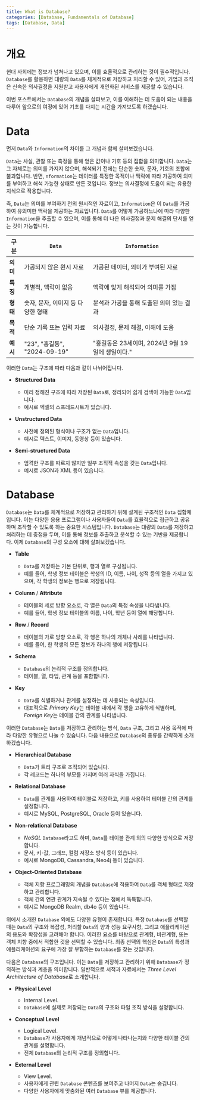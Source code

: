 ```yaml
---
title: What is Database?
categories: [Database, Fundamentals of Database]
tags: [Database, Data]
---
```


# 개요

현대 사회에는 정보가 넘쳐나고 있으며, 이를 효율적으로 관리하는 것이 필수적입니다. `Database`를 활용하면 대량의 `Data`를 체계적으로 저장하고 처리할 수 있어, 기업과 조직은 신속한 의사결정을 지원받고 사용자에게 개인화된 서비스를 제공할 수 있습니다.

이번 포스트에서는 `Database`의 개념을 살펴보고, 이를 이해하는 데 도움이 되는 내용을 다루어 앞으로의 여정에 있어 기초를 다지는 시간을 가져보도록 하겠습니다.

# Data

먼저 `Data`와 `Information`의 차이를 그 개념과 함께 살펴보겠습니다.

`Data`는 사실, 관찰 또는 측정을 통해 얻은 값이나 기호 등의 집합을 의미합니다. `Data`는 그 자체로는 의미를 가지지 않으며, 해석되기 전에는 단순한 숫자, 문자, 기호의 조합에 불과합니다. 반면, `nformation`는 데이터를 특정한 목적이나 맥락에 따라 가공하여 의미를 부여하고 해석 가능한 상태로 만든 것입니다. 정보는 의사결정에 도움이 되는 유용한 지식으로 작용합니다.

즉, `Data`는 의미를 부여하기 전의 원시적인 자료이고, `Information`은 이 `Data`를 가공하여 유의미한 맥락을 제공하는 자료입니다. `Data`를 어떻게 가공하느냐에 따라 다양한 `Information`을 추출할 수 있으며, 이를 통해 더 나은 의사결정과 문제 해결의 단서를 얻는 것이 가능합니다.

| 구분     | `Data`                              | `Information`                       |
|----------|--------------------------------------------|------------------------------------------|
| **의미** | 가공되지 않은 원시 자료                    | 가공된 데이터, 의미가 부여된 자료        |
| **특징** | 개별적, 맥락이 없음                        | 맥락에 맞게 해석되어 의미를 가짐         |
| **형태** | 숫자, 문자, 이미지 등 다양한 형태          | 분석과 가공을 통해 도출된 의미 있는 결과 |
| **목적** | 단순 기록 또는 입력 자료                   | 의사결정, 문제 해결, 이해에 도움         |
| **예시** | "23", "홍길동", "2024-09-19"               | "홍길동은 23세이며, 2024년 9월 19일에 생일이다." |

이러한 `Data`는 구조에 따라 다음과 같이 나뉘어집니다.

- **Structured Data**
    - 미리 정해진 구조에 따라 저장된 `Data`로, 정리되어 쉽게 검색이 가능한 `Data`입니다.
    - 예시로 엑셀의 스프레드시트가 있습니다.

- **Unstructured Data**
    - 사전에 정의된 형식이나 구조가 없는 `Data`입니다.
    - 예시로 텍스트, 이미지, 동영상 등이 있습니다.

- **Semi-structured Data**
    - 엄격한 구조를 따르지 않지만 일부 조직적 속성을 갖는 `Data`입니다.
    - 예시로 JSON과 XML 등이 있습니다.

# Database

`Database`는 `Data`를 체계적으로 저장하고 관리하기 위해 설계된 구조적인 `Data` 집합체입니다. 이는 다양한 응용 프로그램이나 사용자들이 `Data`를 효율적으로 접근하고 공유하며 조작할 수 있도록 하는 중요한 시스템입니다. `Database`는 대량의 `Data`를 저장하고 처리하는 데 중점을 두며, 이를 통해 정보를 추출하고 분석할 수 있는 기반을 제공합니다. 이제 `Database`의 구성 요소에 대해 살펴보겠습니다.

- **Table**
    - `Data`를 저장하는 기본 단위로, 행과 열로 구성됩니다. 
    - 예를 들어, 학생 정보 테이블은 학생의 ID, 이름, 나이, 성적 등의 열을 가지고 있으며, 각 학생의 정보는 행으로 저장됩니다.

- **Column** / **Attribute**
    - 테이블의 세로 방향 요소로, 각 열은 `Data`의 특정 속성을 나타냅니다. 
    - 예를 들어, 학생 정보 테이블의 이름, 나이, 학년 등이 열에 해당합니다.

- **Row** / **Record**
    - 테이블의 가로 방향 요소로, 각 행은 하나의 개체나 사례를 나타냅니다. 
    - 예를 들어, 한 학생의 모든 정보가 하나의 행에 저장됩니다.

- **Schema**
    - `Database`의 논리적 구조를 정의합니다.
    - 테이블, 열, 타입, 관계 등을 포함합니다.  

- **Key**
    - `Data`를 식별하거나 관계를 설정하는 데 사용되는 속성입니다. 
    - 대표적으로 *Primary Key*는 테이블 내에서 각 행을 고유하게 식별하며, *Foreign Key*는 테이블 간의 관계를 나타냅니다.

이러한 `Database`는 `Data`를 저장하고 관리하는 방식, `Data` 구조, 그리고 사용 목적에 따라 다양한 유형으로 나눌 수 있습니다. 다음 내용으로 `Database`의 종류를 간략하게 소개하겠습니다.

- **Hierarchical Database**
    - `Data`가 트리 구조로 조직되어 있습니다.
    - 각 레코드는 하나의 부모를 가지며 여러 자식을 가집니다.

- **Relational Database**
    - `Data`를 관계를 사용하여 테이블로 저장하고, 키를 사용하여 테이블 간의 관계를 설정합니다.
    - 예시로 MySQL, PostgreSQL, Oracle 등이 있습니다.

- **Non-relational Database**
    - *NoSQL* `Database`라고도 하며, `Data`를 테이블 관계 외의 다양한 방식으로 저장합니다.
    - 문서, 키-값, 그래프, 컬럼 저장소 방식 등이 있습니다.
    - 예시로 MongoDB, Cassandra, Neo4j 등이 있습니다.

- **Object-Oriented Database**
    - 객체 지향 프로그래밍의 개념을 `Database`에 적용하여 `Data`를 객체 형태로 저장하고 관리합니다.
    - 객체 간의 연관 관계가 지속될 수 있다는 점에서 독특합니다.
    - 예시로 MongoDB Realm, db4o 등이 있습니다.

위에서 소개한 `Database` 외에도 다양한 유형이 존재합니다. 특정 `Database`를 선택할 때는 `Data`의 구조와 복잡성, 처리할 `Data`의 양과 성능 요구사항, 그리고 애플리케이션의 용도와 확장성을 고려해야 합니다. 이러한 요소를 바탕으로 관계형, 비관계형, 또는 객체 지향 중에서 적합한 것을 선택할 수 있습니다. 최종 선택의 핵심은 `Data`의 특성과 애플리케이션의 요구에 가장 잘 부합하는 `Database`를 찾는 것입니다.

다음은 `Database`의 구조입니다. 이는 `Data`를 저장하고 관리하기 위해 `Database`가 정의하는 방식과 계층을 의미합니다. 일반적으로 서적과 자료에서는 *Three Level Architecture of Database*로 소개합니다.

-  **Physical Level**
    - Internal Level.
    - `Database`에 실제로 저장되는 `Data`의 구조와 파일 조직 방식을 설명합니다.

- **Conceptual Level**
    - Logical Level.
    - `Database`가 사용자에게 개념적으로 어떻게 나타나는지와 다양한 테이블 간의 관계를 설명합니다.
    - 전체 `Database`의 논리적 구조를 정의합니다.

- **External Level**
    - View Level.
    - 사용자에게 관련 `Database` 콘텐츠를 보여주고 나머지 `Data`는 숨깁니다.
    - 다양한 사용자에게 맞춤화된 여러 `Database` 뷰를 제공합니다.
